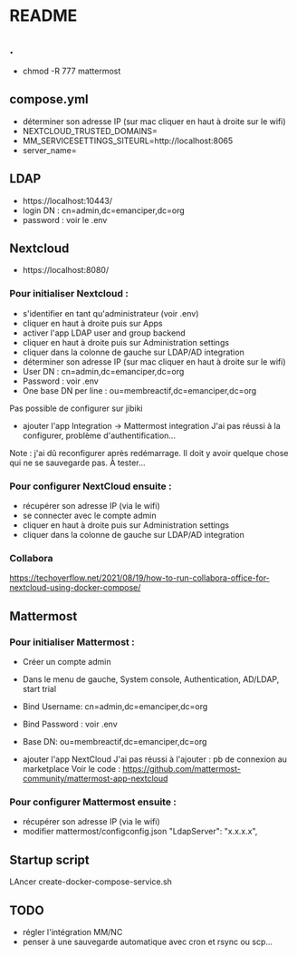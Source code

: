 # README

## .
- chmod -R 777 mattermost

## compose.yml
- déterminer son adresse IP (sur mac cliquer en haut à droite sur le wifi)
- NEXTCLOUD_TRUSTED_DOMAINS=
- MM_SERVICESETTINGS_SITEURL=http://localhost:8065
- server_name=

## LDAP
- https://localhost:10443/
- login DN : cn=admin,dc=emanciper,dc=org
- password : voir le .env

## Nextcloud
- https://localhost:8080/

### Pour initialiser Nextcloud :
- s'identifier en tant qu'administrateur (voir .env)
- cliquer en haut à droite puis sur Apps 
- activer l'app LDAP user and group backend
- cliquer en haut à droite puis sur Administration settings
- cliquer dans la colonne de gauche sur LDAP/AD integration
- déterminer son adresse IP (sur mac cliquer en haut à droite sur le wifi)
- User DN : cn=admin,dc=emanciper,dc=org
- Password : voir .env
- One base DN per line : ou=membreactif,dc=emanciper,dc=org

Pas possible de configurer sur jibiki

- ajouter l'app Integration -> Mattermost integration
J'ai pas réussi à la configurer, problème d'authentification...

Note : j'ai dû reconfigurer après redémarrage. Il doit y avoir quelque chose qui ne se sauvegarde pas. À tester...

### Pour configurer NextCloud ensuite :
- récupérer son adresse IP (via le wifi)
- se connecter avec le compte admin
- cliquer en haut à droite puis sur Administration settings
- cliquer dans la colonne de gauche sur LDAP/AD integration

### Collabora
https://techoverflow.net/2021/08/19/how-to-run-collabora-office-for-nextcloud-using-docker-compose/

## Mattermost
### Pour initialiser Mattermost :
- Créer un compte admin
- Dans le menu de gauche, System console, Authentication, AD/LDAP, start trial
- Bind Username: cn=admin,dc=emanciper,dc=org
- Bind Password : voir .env
- Base DN: ou=membreactif,dc=emanciper,dc=org

- ajouter l'app NextCloud
J'ai pas réussi à l'ajouter : pb de connexion au marketplace
Voir le code : https://github.com/mattermost-community/mattermost-app-nextcloud

### Pour configurer Mattermost ensuite :
- récupérer son adresse IP (via le wifi)
- modifier mattermost/configconfig.json
    "LdapServer": "x.x.x.x",

## Startup script
LAncer create-docker-compose-service.sh

## TODO
- régler l'intégration MM/NC
- penser à une sauvegarde automatique avec cron et rsync ou scp...
